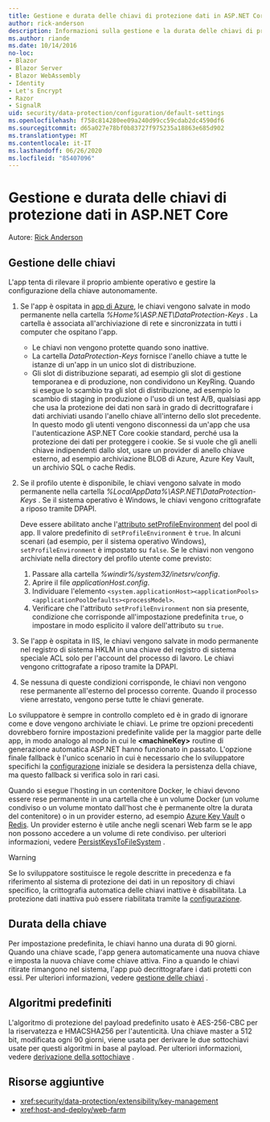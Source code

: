 ```yaml
---
title: Gestione e durata delle chiavi di protezione dati in ASP.NET Core
author: rick-anderson
description: Informazioni sulla gestione e la durata delle chiavi di protezione dei dati in ASP.NET Core.
ms.author: riande
ms.date: 10/14/2016
no-loc:
- Blazor
- Blazor Server
- Blazor WebAssembly
- Identity
- Let's Encrypt
- Razor
- SignalR
uid: security/data-protection/configuration/default-settings
ms.openlocfilehash: f758c814280ee09a240d99cc59cdab2dc4590df6
ms.sourcegitcommit: d65a027e78bf0b83727f975235a18863e685d902
ms.translationtype: MT
ms.contentlocale: it-IT
ms.lasthandoff: 06/26/2020
ms.locfileid: "85407096"
---
```

# <a name="data-protection-key-management-and-lifetime-in-aspnet-core"></a>Gestione e durata delle chiavi di protezione dati in ASP.NET Core

Autore: [Rick Anderson](https://twitter.com/RickAndMSFT)

## <a name="key-management"></a>Gestione delle chiavi

L'app tenta di rilevare il proprio ambiente operativo e gestire la configurazione della chiave autonomamente.

1. Se l'app è ospitata in [app di Azure](https://azure.microsoft.com/services/app-service/), le chiavi vengono salvate in modo permanente nella cartella *%Home%\ASP.NET\DataProtection-Keys* . La cartella è associata all'archiviazione di rete e sincronizzata in tutti i computer che ospitano l'app.
   * Le chiavi non vengono protette quando sono inattive.
   * La cartella *DataProtection-Keys* fornisce l'anello chiave a tutte le istanze di un'app in un unico slot di distribuzione.
   * Gli slot di distribuzione separati, ad esempio gli slot di gestione temporanea e di produzione, non condividono un KeyRing. Quando si esegue lo scambio tra gli slot di distribuzione, ad esempio lo scambio di staging in produzione o l'uso di un test A/B, qualsiasi app che usa la protezione dei dati non sarà in grado di decrittografare i dati archiviati usando l'anello chiave all'interno dello slot precedente. In questo modo gli utenti vengono disconnessi da un'app che usa l'autenticazione ASP.NET Core cookie standard, perché usa la protezione dei dati per proteggere i cookie. Se si vuole che gli anelli chiave indipendenti dallo slot, usare un provider di anello chiave esterno, ad esempio archiviazione BLOB di Azure, Azure Key Vault, un archivio SQL o cache Redis.

1. Se il profilo utente è disponibile, le chiavi vengono salvate in modo permanente nella cartella *%LocalAppData%\ASP.NET\DataProtection-Keys* . Se il sistema operativo è Windows, le chiavi vengono crittografate a riposo tramite DPAPI.

   Deve essere abilitato anche l'[attributo setProfileEnvironment](/iis/configuration/system.applicationhost/applicationpools/add/processmodel#configuration) del pool di app. Il valore predefinito di `setProfileEnvironment` è `true`. In alcuni scenari (ad esempio, per il sistema operativo Windows), `setProfileEnvironment` è impostato su `false`. Se le chiavi non vengono archiviate nella directory del profilo utente come previsto:

   1. Passare alla cartella *%windir%/system32/inetsrv/config*.
   1. Aprire il file *applicationHost.config*.
   1. Individuare l'elemento `<system.applicationHost><applicationPools><applicationPoolDefaults><processModel>`.
   1. Verificare che l'attributo `setProfileEnvironment` non sia presente, condizione che corrisponde all'impostazione predefinita `true`, o impostare in modo esplicito il valore dell'attributo su `true`.

1. Se l'app è ospitata in IIS, le chiavi vengono salvate in modo permanente nel registro di sistema HKLM in una chiave del registro di sistema speciale ACL solo per l'account del processo di lavoro. Le chiavi vengono crittografate a riposo tramite la DPAPI.

1. Se nessuna di queste condizioni corrisponde, le chiavi non vengono rese permanente all'esterno del processo corrente. Quando il processo viene arrestato, vengono perse tutte le chiavi generate.

Lo sviluppatore è sempre in controllo completo ed è in grado di ignorare come e dove vengono archiviate le chiavi. Le prime tre opzioni precedenti dovrebbero fornire impostazioni predefinite valide per la maggior parte delle app, in modo analogo al modo in cui le **\<machineKey>** routine di generazione automatica ASP.NET hanno funzionato in passato. L'opzione finale fallback è l'unico scenario in cui è necessario che lo sviluppatore specifichi la [configurazione](xref:security/data-protection/configuration/overview) iniziale se desidera la persistenza della chiave, ma questo fallback si verifica solo in rari casi.

Quando si esegue l'hosting in un contenitore Docker, le chiavi devono essere rese permanente in una cartella che è un volume Docker (un volume condiviso o un volume montato dall'host che è permanente oltre la durata del contenitore) o in un provider esterno, ad esempio [Azure Key Vault](https://azure.microsoft.com/services/key-vault/) o [Redis](https://redis.io/). Un provider esterno è utile anche negli scenari Web farm se le app non possono accedere a un volume di rete condiviso. per ulteriori informazioni, vedere [PersistKeysToFileSystem](xref:security/data-protection/configuration/overview#persistkeystofilesystem) .

> [!WARNING]
> Se lo sviluppatore sostituisce le regole descritte in precedenza e fa riferimento al sistema di protezione dei dati in un repository di chiavi specifico, la crittografia automatica delle chiavi inattive è disabilitata. La protezione dati inattiva può essere riabilitata tramite la [configurazione](xref:security/data-protection/configuration/overview).

## <a name="key-lifetime"></a>Durata della chiave

Per impostazione predefinita, le chiavi hanno una durata di 90 giorni. Quando una chiave scade, l'app genera automaticamente una nuova chiave e imposta la nuova chiave come chiave attiva. Fino a quando le chiavi ritirate rimangono nel sistema, l'app può decrittografare i dati protetti con essi. Per ulteriori informazioni, vedere [gestione delle chiavi](xref:security/data-protection/implementation/key-management#key-expiration-and-rolling) .

## <a name="default-algorithms"></a>Algoritmi predefiniti

L'algoritmo di protezione del payload predefinito usato è AES-256-CBC per la riservatezza e HMACSHA256 per l'autenticità. Una chiave master a 512 bit, modificata ogni 90 giorni, viene usata per derivare le due sottochiavi usate per questi algoritmi in base al payload. Per ulteriori informazioni, vedere [derivazione della sottochiave](xref:security/data-protection/implementation/subkeyderivation#additional-authenticated-data-and-subkey-derivation) .

## <a name="additional-resources"></a>Risorse aggiuntive

* <xref:security/data-protection/extensibility/key-management>
* <xref:host-and-deploy/web-farm>
